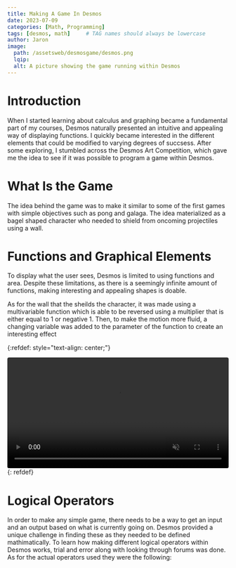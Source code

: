 ```yaml
---
title: Making A Game In Desmos
date: 2023-07-09 
categories: [Math, Programming]
tags: [desmos, math]     # TAG names should always be lowercase
author: Jaron
image:
  path: /assetsweb/desmosgame/desmos.png
  lqip: 
  alt: A picture showing the game running within Desmos 
---
```




# Introduction

When I started learning about calculus and graphing became a fundamental part of my courses, Desmos naturally presented an intuitive and appealing way of displaying functions. I quickly became interested in the different elements that could be modified to varying degrees of succsess. After some exploring, I stumbled across the Desmos Art Competition, which gave me the idea to see if it was possible to program a game within Desmos.

# What Is the Game
The idea behind the game was to make it similar to some of the first games with simple objectives such as pong and galaga. The idea materialized as a bagel shaped character who needed to shield from oncoming projectiles using a wall.

# Functions and Graphical Elements
To display what the user sees, Desmos is limited to using functions and area. Despite these limitations, as there is a seemingly infinite amount of functions, making interesting and appealing shapes is doable.

As for the wall that the sheilds the character, it was made using a multivariable function which is able to be reversed using a multiplier that is either equal to 1 or negative 1. Then, to make the motion more fluid, a changing variable was added to the parameter of the function to create an interesting effect

{:refdef: style="text-align: center;"}
<div class="container">
  <div class="video">
    <video controls muted style="border-radius: 4px;" width="100%" preload="auto">
      <source src="/assetsweb/desmosgame/wallfunc.mp4" type="video/mp4">
      Your browser does not support the video tag.
    </video>
  </div>
</div>
{: refdef}

# Logical Operators
In order to make any simple game, there needs to be a way to get an input and an output based on what is currently going on. Desmos provided a unique challenge in finding these as they needed to be defined mathimatically. To learn how making different logical operators within Desmos works, trial and error along with looking through forums was done. As for the actual operators used they were the following:

